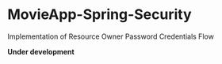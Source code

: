 # MovieApp-Spring-Security
Implementation of Resource Owner Password Credentials Flow

**Under development**
